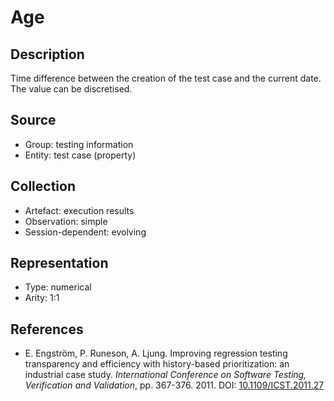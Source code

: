 # Age

## Description

Time difference between the creation of the test case and the current date. The value can be discretised.

## Source

* Group: testing information
* Entity: test case (property)

## Collection

* Artefact: execution results
* Observation: simple
* Session-dependent: evolving 

## Representation

* Type: numerical
* Arity: 1:1

## References

* E. Engström, P. Runeson, A. Ljung. Improving regression testing transparency and efficiency with history-based prioritization: an industrial case study. *International Conference on Software Testing, Verification and Validation*, pp. 367-376. 2011. DOI: [10.1109/ICST.2011.27](https://www.doi.org/10.1109/ICST.2011.27)

